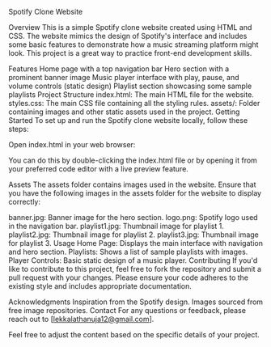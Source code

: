 Spotify Clone Website

Overview
This is a simple Spotify clone website created using HTML and CSS. The website mimics the design of Spotify's interface and includes some basic features to demonstrate how a music streaming platform might look. This project is a great way to practice front-end development skills.

Features
Home page with a top navigation bar
Hero section with a prominent banner image
Music player interface with play, pause, and volume controls (static design)
Playlist section showcasing some sample playlists
Project Structure
index.html: The main HTML file for the website.
styles.css: The main CSS file containing all the styling rules.
assets/: Folder containing images and other static assets used in the project.
Getting Started
To set up and run the Spotify clone website locally, follow these steps:

Open index.html in your web browser:

You can do this by double-clicking the index.html file or by opening it from your preferred code editor with a live preview feature.

Assets
The assets folder contains images used in the website. Ensure that you have the following images in the assets folder for the website to display correctly:

banner.jpg: Banner image for the hero section.
logo.png: Spotify logo used in the navigation bar.
playlist1.jpg: Thumbnail image for playlist 1.
playlist2.jpg: Thumbnail image for playlist 2.
playlist3.jpg: Thumbnail image for playlist 3.
Usage
Home Page: Displays the main interface with navigation and hero section.
Playlists: Shows a list of sample playlists with images.
Player Controls: Basic static design of a music player.
Contributing
If you'd like to contribute to this project, feel free to fork the repository and submit a pull request with your changes. Please ensure your code adheres to the existing style and includes appropriate documentation.

Acknowledgments
Inspiration from the Spotify design.
Images sourced from free image repositories.
Contact
For any questions or feedback, please reach out to [lekkalathanuja12@gmail.com].

Feel free to adjust the content based on the specific details of your project.
